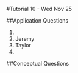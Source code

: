 #Tutorial 10 - Wed Nov 25

##Application Questions

1. <OPEN>
2. Jeremy
3. Taylor
4. <OPEN>


##Conceptual Questions
